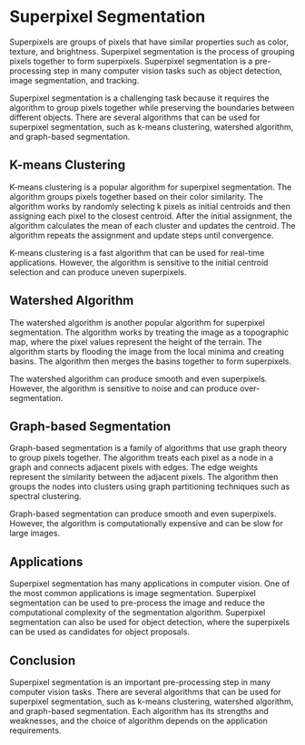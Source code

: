 # Superpixel Segmentation

Superpixels are groups of pixels that have similar properties such as color, texture, and brightness. Superpixel segmentation is the process of grouping pixels together to form superpixels. Superpixel segmentation is a pre-processing step in many computer vision tasks such as object detection, image segmentation, and tracking.

Superpixel segmentation is a challenging task because it requires the algorithm to group pixels together while preserving the boundaries between different objects. There are several algorithms that can be used for superpixel segmentation, such as k-means clustering, watershed algorithm, and graph-based segmentation.

## K-means Clustering

K-means clustering is a popular algorithm for superpixel segmentation. The algorithm groups pixels together based on their color similarity. The algorithm works by randomly selecting k pixels as initial centroids and then assigning each pixel to the closest centroid. After the initial assignment, the algorithm calculates the mean of each cluster and updates the centroid. The algorithm repeats the assignment and update steps until convergence.

K-means clustering is a fast algorithm that can be used for real-time applications. However, the algorithm is sensitive to the initial centroid selection and can produce uneven superpixels.

## Watershed Algorithm

The watershed algorithm is another popular algorithm for superpixel segmentation. The algorithm works by treating the image as a topographic map, where the pixel values represent the height of the terrain. The algorithm starts by flooding the image from the local minima and creating basins. The algorithm then merges the basins together to form superpixels.

The watershed algorithm can produce smooth and even superpixels. However, the algorithm is sensitive to noise and can produce over-segmentation.

## Graph-based Segmentation

Graph-based segmentation is a family of algorithms that use graph theory to group pixels together. The algorithm treats each pixel as a node in a graph and connects adjacent pixels with edges. The edge weights represent the similarity between the adjacent pixels. The algorithm then groups the nodes into clusters using graph partitioning techniques such as spectral clustering.

Graph-based segmentation can produce smooth and even superpixels. However, the algorithm is computationally expensive and can be slow for large images.

## Applications

Superpixel segmentation has many applications in computer vision. One of the most common applications is image segmentation. Superpixel segmentation can be used to pre-process the image and reduce the computational complexity of the segmentation algorithm. Superpixel segmentation can also be used for object detection, where the superpixels can be used as candidates for object proposals.

## Conclusion

Superpixel segmentation is an important pre-processing step in many computer vision tasks. There are several algorithms that can be used for superpixel segmentation, such as k-means clustering, watershed algorithm, and graph-based segmentation. Each algorithm has its strengths and weaknesses, and the choice of algorithm depends on the application requirements.
